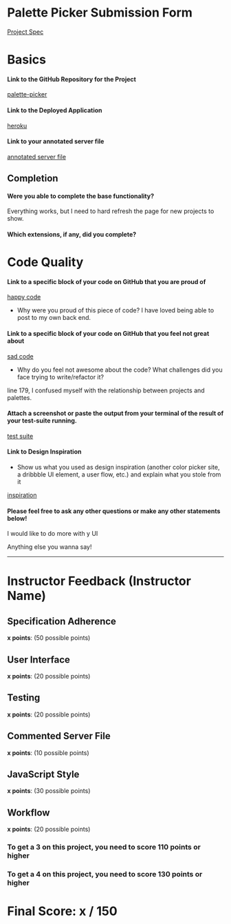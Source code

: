 # Palette Picker Submission Form

[Project Spec](http://frontend.turing.io/projects/palette-picker.html)

# Basics

#### Link to the GitHub Repository for the Project
[palette-picker](https://github.com/JorgeEdPerezGa/palette-picker)

#### Link to the Deployed Application
[heroku](https://pallete-picker.herokuapp.com/)

#### Link to your annotated server file
[annotated server file](https://github.com/JorgeEdPerezGa/palette-picker/blob/master/server.js)

## Completion

#### Were you able to complete the base functionality?
Everything works, but I need to hard refresh the page for new projects to show.

#### Which extensions, if any, did you complete?

# Code Quality

#### Link to a specific block of your code on GitHub that you are proud of
[happy code](https://github.com/JorgeEdPerezGa/palette-picker/blob/master/public/scripts.js)

* Why were you proud of this piece of code?
I have loved being able to post to my own back end.

#### Link to a specific block of your code on GitHub that you feel not great about
[sad code](https://github.com/JorgeEdPerezGa/palette-picker/blob/master/public/scripts.js)

* Why do you feel not awesome about the code? What challenges did you face trying to write/refactor it?

line 179, I confused myself with the relationship between projects and palettes.

#### Attach a screenshot or paste the output from your terminal of the result of your test-suite running.

[test suite](http://g.recordit.co/7me5ZgdiEe.gif)

#### Link to Design Inspiration

* Show us what you used as design inspiration (another color picker site, a dribbble UI element, a user flow, etc.) and explain what you stole from it

[inspiration](https://color.adobe.com/)

#### Please feel free to ask any other questions or make any other statements below!

I would like to do more with y UI

Anything else you wanna say!

-----


# Instructor Feedback (Instructor Name)

## Specification Adherence

**x points**: (50 possible points)

## User Interface

**x points**: (20 possible points)

## Testing

**x points**: (20 possible points)

## Commented Server File

**x points**: (10 possible points)

## JavaScript Style

**x points**: (30 possible points)

## Workflow

**x points**: (20 possible points)


### To get a 3 on this project, you need to score 110 points or higher
### To get a 4 on this project, you need to score 130 points or higher

# Final Score: x / 150

